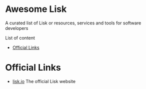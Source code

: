 Awesome Lisk
===============

A curated list of Lisk or resources, services and tools for software developers

List of content

- [Official Links](#official)

# Official Links
* [lisk.io](https://lisk.io) The official Lisk website
